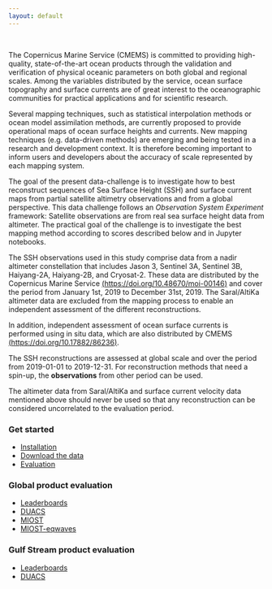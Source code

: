 ```yaml
---
layout: default
---
```


<br> 

The Copernicus Marine Service (CMEMS) is committed to providing high-quality, state-of-the-art ocean products through the validation and verification of physical oceanic parameters on both global and regional scales. Among the variables distributed by the service, ocean surface topography and surface currents are of great interest to the oceanographic communities for practical applications and for scientific research.

Several mapping techniques, such as statistical interpolation methods or ocean model assimilation methods, are currently proposed to provide operational maps of ocean surface heights and currents. New mapping techniques (e.g. data-driven methods) are emerging and being tested in a research and development context. 
It is therefore becoming important to inform users and developers about the accuracy of scale represented by each mapping system.

The goal of the present data-challenge is to investigate how to best reconstruct sequences of Sea Surface Height (SSH) and surface current maps from partial satellite altimetry observations and from a global perspective. This data challenge follows an _Observation System Experiment_ framework: Satellite observations are from real sea surface height data from altimeter. The practical goal of the challenge is to investigate the best mapping method according to scores described below and in Jupyter notebooks. 

The SSH observations used in this study comprise data from a nadir altimeter constellation that includes Jason 3, Sentinel 3A, Sentinel 3B, Haiyang-2A, Haiyang-2B, and Cryosat-2. These data are distributed by the Copernicus Marine Service [(https://doi.org/10.48670/moi-00146)](https://doi.org/10.48670/moi-00146) and cover the period from January 1st, 2019 to December 31st, 2019. The Saral/AltiKa altimeter data are excluded from the mapping process to enable an independent assessment of the different reconstructions. 

In addition, independent assessment of ocean surface currents is performed using in situ data, which are also distributed by CMEMS [(https://doi.org/10.17882/86236)]( https://doi.org/10.17882/86236).
 
 
The SSH reconstructions are assessed at global scale and over the period from 2019-01-01 to 2019-12-31. For reconstruction methods that need a spin-up, the **observations** from other period can be used.

The altimeter data from Saral/AltiKa and surface current velocity data mentioned above should never be used so that any reconstruction can be considered uncorrelated to the evaluation period.

### Get started

- [Installation](_section_menu/getstarted.md)
- [Download the data](docs/getstarted.md)
- [Evaluation](docs/getstarted.md)

### Global product evaluation

- [Leaderboards](docs/eval_glob_leaderboards.md)
- [DUACS](docs/eval_glob_duacs.md)
- [MIOST](docs/eval_glob_miost.md)
- [MIOST-eqwaves](docs/eval_glob_miosteqw.md)

### Gulf Stream product evaluation

- [Leaderboards](docs/eval_GS_leaderboards.md)
- [DUACS](docs/eval_GS_duacs.md)
 


